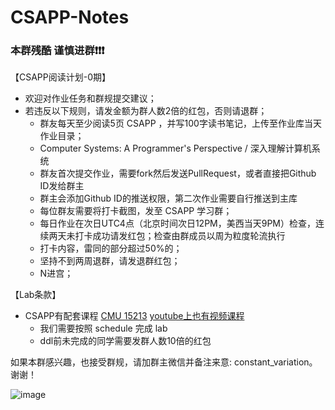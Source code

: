 # CSAPP-Notes 
<h3>本群残酷 谨慎进群❗️❗❗️</h3>

【CSAPP阅读计划-0期】

- 欢迎对作业任务和群规提交建议；
- 若违反以下规则，请发金额为群人数2倍的红包，否则请退群；
  - 群友每天至少阅读5页 CSAPP ，并写100字读书笔记，上传至作业库当天作业目录；
  - Computer Systems: A Programmer's Perspective / 深入理解计算机系统
  - 群友首次提交作业，需要fork然后发送PullRequest，或者直接把Github ID发给群主
  - 群主会添加Github ID的推送权限，第二次作业需要自行推送到主库
  - 每位群友需要将打卡截图，发至 CSAPP 学习群；
  - 每日作业在次日UTC4点（北京时间次日12PM，美西当天9PM）检查，连续两天未打卡成功请发红包；检查由群成员以周为粒度轮流执行
  - 打卡内容，雷同的部分超过50%的；
  - 坚持不到两周退群，请发退群红包；
  - N进宫；

【Lab条款】
- CSAPP有配套课程 [CMU 15213](https://www.cs.cmu.edu/afs/cs/academic/class/15213-f15/www/schedule.html) [youtube上也有视频课程](https://www.youtube.com/playlist?list=PLcQU3vbfgCc9sVAiHf5761UUApjZ3ZD3x)
  - 我们需要按照 schedule 完成 lab
  - ddl前未完成的同学需要发群人数10倍的红包

如果本群感兴趣，也接受群规，请加群主微信并备注来意: constant_variation。谢谢！

![image](https://github.com/ArkTicketTech/CSAPP-Notes/blob/main/wechat_group.jpeg?raw=true)

